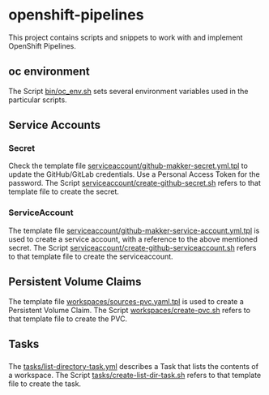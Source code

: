 # openshift-pipelines
This project contains scripts and snippets to work with and implement OpenShift Pipelines.

## oc environment
The Script [bin/oc_env.sh](scripts/bin/oc_env.sh) sets several environment variables used in the particular scripts.

## Service Accounts
### Secret
Check the template file [serviceaccount/github-makker-secret.yml.tpl](scripts/serviceaccount/github-makker-secret.yml.tpl) to update the GitHub/GitLab credentials. Use a Personal Access Token for the password.
The Script [serviceaccount/create-github-secret.sh](scripts/serviceaccount/create-github-secret.sh) refers to that template file to create the secret. 
### ServiceAccount
The template file [serviceaccount/github-makker-service-account.yml.tpl](scripts/serviceaccount/github-makker-service-account.yml.tpl) is used to create a service account, with a reference to the above mentioned secret.
The Script [serviceaccount/create-github-serviceaccount.sh](scripts/serviceaccount/create-github-serviceaccount.sh) refers to that template file to create the serviceaccount. 
## Persistent Volume Claims
The template file [workspaces/sources-pvc.yaml.tpl](scripts/workspaces/sources-pvc.yaml.tpl) is used to create a Persistent Volume Claim.
The Script [workspaces/create-pvc.sh](scripts/workspaces/create-pvc.sh) refers to that template file to create the PVC. 
## Tasks
###
The [tasks/list-directory-task.yml](scripts/tasks/list-directory-task.yml) describes a Task that lists the contents of a workspace. 
The Script [tasks/create-list-dir-task.sh](scripts/tasks/create-list-dir-task.sh) refers to that template file to create the task. 

